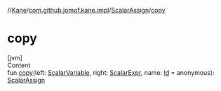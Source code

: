 //[Kane](../../index.md)/[com.github.jomof.kane.impl](../index.md)/[ScalarAssign](index.md)/[copy](copy.md)



# copy  
[jvm]  
Content  
fun [copy](copy.md)(left: [ScalarVariable](../-scalar-variable/index.md), right: [ScalarExpr](../../com.github.jomof.kane/-scalar-expr/index.md), name: [Id](../index.md#%5Bcom.github.jomof.kane.impl%2FId%2F%2F%2FPointingToDeclaration%2F%5D%2FClasslikes%2F-1671738535) = anonymous): [ScalarAssign](index.md)  



